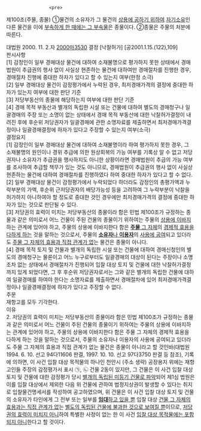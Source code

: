 
##
                    <pre>
제100조(주물, 종물) 
    ①물건의 소유자가 그 물건의 <u>상용에 공하기 위하여</u> <u>자기소유</u>인 다른 물건을 이에 <u>부속하게 한 때에는 그 부속물</u>은 종물이다.
    ②종물은 주물의 처분에 따른다.
                    </pre>
                    <p>
                        대법원 2000. 11. 2.자 <a href="" class="a-casenote">2000마3530</a> 결정 [낙찰허가] [공2001.1.15.(122),109]
                        <br>판시사항
                        <br>[1] 감정인이 일부 경매대상 물건에 대하여 소재불명으로 평가하지 못한 상태에서 경매법원이 추급권의 행사 없이 사실상 현존하는 물건에 대하여만 경매절차를 진행한 경우, 
                        경매절차 진행에 중대한 하자가 있다고 할 수 있는지 여부(한정 소극)
                        <br>[2] 일부 경매대상 물건이 감정평가에서 누락된 경우, 최저경매가격의 결정에 중대한 하자가 있는지 여부에 대한 판단 기준
                        <br>[3] 저당부동산의 종물에 해당하는지 여부에 대한 판단 기준
                        <br>[4] 경매 목적 부동산과 별개의 독립한 시설 또는 건물에 대하여 별도의 경매청구나 일괄경매의 주장 또는 소명이 없는 상태에서 
                        경매 목적 부동산에 대한 낙찰허가결정이 내려진 후에 후순위 저당권자가 일괄경매에 관한 소명자료를 제출하면서 
                        최저경매가격결정이나 일괄경매결정에 하자가 있다고 주장할 수 있는지 여부(소극)
                        <br>결정요지
                        <br>[1] 감정인이 일부 경매대상 물건에 대하여 소재불명이라 하여 평가하지 못한 경우, 
                        그 소재불명의 원인이나 경위 추급에 의한 원상회복의 가능 여부를 기록상 알 수 없고 저당권자나 소유자가 추급권을 행사하지도 아니한 상황이라면 
                        경매법원이 추급의 가능 여부를 조사하여 추급할 책무가 있는 것도 아니므로, 
                        경매법원이 추급권의 행사 없이 사실상 현존하는 물건에 대하여 경매절차를 진행하였다 하여 중대한 하자가 있다고 할 수 없다.
                        <br>[2] 일부 경매대상 물건이 감정평가에서 누락되었다 하더라도 
                        감정인의 총평가액과 누락부분의 가액, 후순위 근저당권자의 배당가능성 등을 고려하여 그 누락부분이 
                        낙찰을 허가하지 아니하여야 할 정도로 중대한 것인 경우에만 최저경매가격의 결정에 중대한 하자가 있는 것으로 판단될 수 있다.
                        <br>[3] 저당권의 효력이 미치는 저당부동산의 종물이라 함은 
                        민법 제100조가 규정하는 종물과 같은 의미로서 어느 건물이 주된 건물의 종물이기 위하여는 주물의 <u>상용에 이바지</u>하는 관계에 있어야 하고, 
                        주물의 상용에 이바지한다 함은 <u><b class="r">주물</b> 그 자체</u>의 <u>경제적 효용을 다하게 하는</u> 것을 말하는 것으로서, 
                        주물의 <u><b class="b">소유자</b>나 <b class="b">이용자</b></u>의 <u>사용에 공여</u>되고 있더라도 
                        <u>주물 그 자체의 효용과 직접 관계가 없</u>는 물건은 종물이 아니다.
                        <br>[4] 경매 목적 토지 및 건물과 별개의 독립한 시설 또는 건물에 대하여 경매신청인의 별도의 경매청구는 물론이고 어느 누구로부터도 일괄경매의 대상이 된다는 주장이나 소명조차 없는 상태에서 경매절차가 진행되어 입찰 대상 토지 및 건물에 대한 낙찰허가결정까지 있게 되었다면, 그 후 후순위 저당권자로서는 그와 같은 별개의 독립한 건물에 대하여 일괄경매를 하여야 한다는 소명자료를 제출하면서 경매절차에 있어 최저경매가격결정이나 일괄경매결정에 하자가 있다고 주장할 수 없다.
                        <br>주문
                        <br>재항고를 모두 기각한다.
                        <br>이유
                        <br>2. 저당권의 효력이 미치는 저당부동산의 종물이라 함은 민법 제100조가 규정하는 종물과 같은 의미로서 어느 건물이 주된 건물의 종물이기 위하여는 
                        주물의 상용에 이바지하는 관계에 있어야 하고, 
                        주물의 상용에 이바지한다 함은 주물 그 자체의 경제적 효용을 다하게 하는 것을 말하는 것으로서, 
                        주물의 소유자나 이용자의 사용에 공여되고 있더라도 
                        주물 그 자체의 효용과 직접 관계가 없는 물건은 종물이 아니라고 할 것인바(대법원 1994. 6. 10. 선고 94다11606 판결, 1997. 10. 10. 선고 97다3750 판결 등 참조), 
                        기록에 의하면, 이 사건 입찰 대상 목적물의 하나인 천안시 (주소 생략) 공장용지 위에는 재항고인들 주장의 감정평가서 표시 ㉠, ㉡ 건물 2동이 있지만, 
                        그 건물은 이 사건 입찰 대상 토지 및 건물에 대한 감정평가 당시 <u>별개의 독립된 미등기 건물로 파악</u>되어 
                        제1심 법원은 이를 입찰 대상에서 제외한 다음 
                        위 건물에 관하여 법정지상권이 발생할 수 있다는 취지로 입찰물건명세서를 작성하여 공고하였으며, 
                        위 건물은 이 사건 입찰 대상 토지 및 건물의 소유자가 타인에게 그 전부 또는 일부를 <u><b class="b">임대</b>하고 있을 뿐</u> 
                        입찰 대상 <u>건물 그 자체의 효용과는 직접 관계가 없</u>는 <u>별도의 독립된 건물에 불과한 것으로 보여질 뿐</u>이므로, 
                        <u>저당권의 효력이 미치지 아니</u>하여 특별한 사정이 없는 한 이 사건 <u>입찰 대상 목적물에는 포함되지 아니</u>한다고 할 것이다.
                    </p>